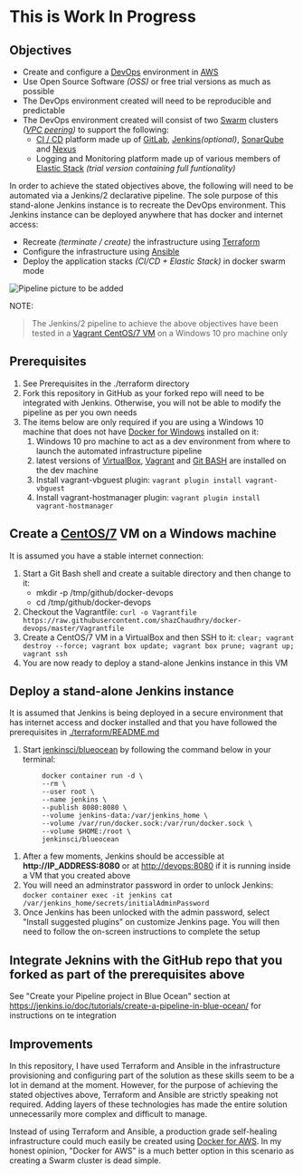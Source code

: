 # **This is Work In Progress**


## Objectives
- Create and configure a [DevOps](https://en.wikipedia.org/wiki/DevOps) environment in [AWS](https://aws.amazon.com/)
- Use Open Source Software _(OSS)_ or free trial versions as much as possible
- The DevOps environment created will need to be reproducible and predictable
- The DevOps environment created will consist of two [Swarm](https://docs.docker.com/engine/swarm/) clusters _([VPC peering](https://docs.aws.amazon.com/vpc/latest/peering/what-is-vpc-peering.html))_ to support the following:
  - [CI / CD](https://en.wikipedia.org/wiki/CI/CD) platform made up of [GitLab](https://about.gitlab.com/), [Jenkins](https://jenkins.io/)_(optional)_, [SonarQube](https://www.sonarqube.org/) and [Nexus](https://www.sonatype.com/)
  - Logging and Monitoring platform made up of various members of [Elastic Stack](https://www.elastic.co/products) _(trial version containing full funtionality)_

In order to achieve the stated objectives above, the following will need to be automated via a Jenkins/2 declarative pipeline. The sole purpose of this stand-alone Jenkins instance is to recreate the DevOps environment. This Jenkins instance can be deployed anywhere that has docker and internet access:
- Recreate _(terminate / create)_ the infrastructure using [Terraform](https://www.terraform.io/)
- Configure the infrastructure using [Ansible](https://www.ansible.com/)
- Deploy the application stacks _(CI/CD + Elastic Stack)_ in docker swarm mode

![Pipeline picture to be added](./pics/pipeline.png)

NOTE:
> The Jenkins/2 pipeline to achieve the above objectives have been tested in a [Vagrant CentOS/7 VM](https://app.vagrantup.com/centos/boxes/7) on a Windows 10 pro machine only

## Prerequisites
1. See Prerequisites in the ./terraform directory
1. Fork this repository in GitHub as your forked repo will need to be integrated with Jenkins. Otherwise, you will not be able to modify the pipeline as per you own needs
1. The items below are only required if you are using a Windows 10 machine that does not have [Docker for Windows](https://docs.docker.com/docker-for-windows/install/) installed on it:
    1. Windows 10 pro machine to act as a dev environment from where to launch the automated infrastructure pipeline
    1. latest versions of [VirtualBox](https://www.virtualbox.org/wiki/Downloads), [Vagrant](https://www.vagrantup.com/) and [Git BASH](https://gitforwindows.org/) are installed on the dev machine
    1. Install vagrant-vbguest plugin: `vagrant plugin install vagrant-vbguest`
    1. Install vagrant-hostmanager plugin: `vagrant plugin install vagrant-hostmanager`


## Create a [CentOS/7](https://www.centos.org/) VM on a Windows machine
It is assumed you have a stable internet connection:
1. Start a Git Bash shell and create a suitable directory and then change to it:
    - mkdir -p  /tmp/github/docker-devops
    - cd /tmp/github/docker-devops
1. Checkout the Vagrantfile: `curl -o Vagrantfile https://raw.githubusercontent.com/shazChaudhry/docker-devops/master/Vagrantfile`
1. Create a CentOS/7 VM in a VirtualBox and then SSH to it: `clear; vagrant destroy --force; vagrant box update; vagrant box prune; vagrant up; vagrant ssh`
1. You are now ready to deploy a stand-alone Jenkins instance in this VM

## Deploy a stand-alone Jenkins instance
It is assumed that Jenkins is being deployed in a secure environment that has internet access and docker installed and that you have followed the prerequisites in [./terraform/README.md](./terraform/README.md)
1. Start [jenkinsci/blueocean](https://hub.docker.com/r/jenkinsci/blueocean) by following the command below in your terminal:
```
        docker container run -d \
        --rm \
        --user root \
        --name jenkins \
        --publish 8080:8080 \
        --volume jenkins-data:/var/jenkins_home \
        --volume /var/run/docker.sock:/var/run/docker.sock \
        --volume $HOME:/root \
        jenkinsci/blueocean
```
1. After a few moments, Jenkins should be accessible at **http://IP_ADDRESS:8080** or at [http://devops:8080](http://devops:8080) if it is running inside a VM that you created above
1. You will need an adminstrator password in order to unlock Jenkins: `docker container exec -it jenkins cat /var/jenkins_home/secrets/initialAdminPassword`
1. Once Jenkins has been unlocked with the admin password, select "Install suggested plugins" on customize Jenkins page. You will then need to follow the on-screen instructions to complete the setup

## Integrate Jeknins with the GitHub repo that you forked as part of the prerequisites above
See "Create your Pipeline project in Blue Ocean" section at https://jenkins.io/doc/tutorials/create-a-pipeline-in-blue-ocean/ for instructions on te integration

## Improvements
In this repository, I have used Terraform and Ansible in the infrastructure provisioning and configuring part of the solution as these skills seem to be a lot in demand at the moment. However, for the purpose of achieving the stated objectives above, Terraform and Ansible are strictly speaking not required. Adding layers of these technologies has made the entire solution unnecessarily more complex and difficult to manage.

Instead of using Terraform and Ansible, a production grade self-healing infrastructure could much easily be created using [Docker for AWS](https://docs.docker.com/docker-for-aws/). In my honest opinion, "Docker for AWS" is a much better option in this scenario as creating a Swarm cluster is dead simple.
